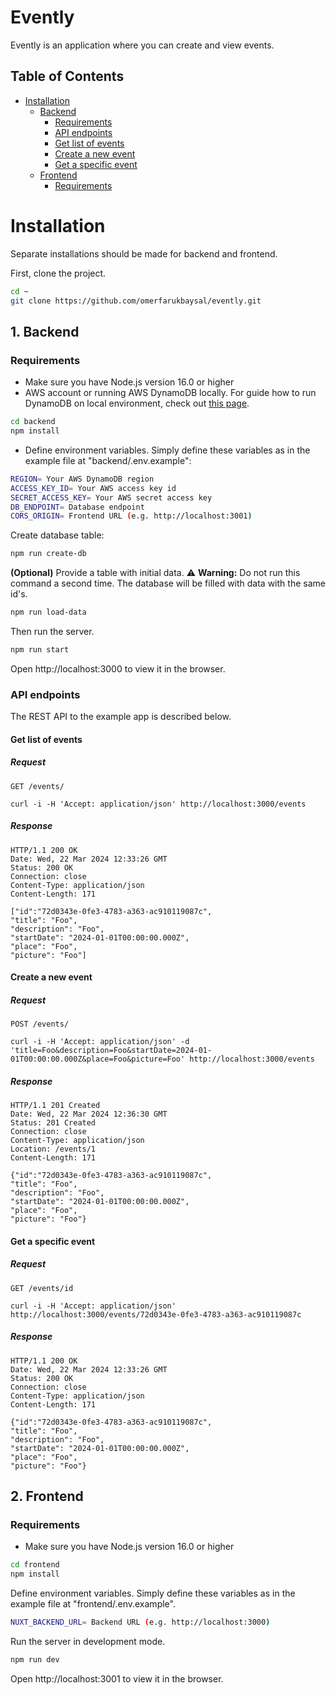 # Evently

Evently is an application where you can create and view events.

## Table of Contents

- [Installation](#installation)
  - [Backend](#1-backend)
    - [Requirements](#requirements)
    - [API endpoints](#api-endpoints)
    - [Get list of events](#get-list-of-events)
    - [Create a new event](#create-a-new-event)
    - [Get a specific event](#get-a-specific-event)
  - [Frontend](#2-frontend)
    - [Requirements](#frontend-requirements)

# Installation

Separate installations should be made for backend and frontend.

First, clone the project.

```bash
cd ~
git clone https://github.com/omerfarukbaysal/evently.git
```

## 1. Backend

### Requirements

- Make sure you have Node.js version 16.0 or higher
- AWS account or running AWS DynamoDB locally. For guide how to run DynamoDB on local environment, check out [this page](http://docs.aws.amazon.com/amazondynamodb/latest/developerguide/DynamoDBLocal.html).

```bash
cd backend
npm install
```

- Define environment variables. Simply define these variables as in the example file at "backend/.env.example":

```bash
REGION= Your AWS DynamoDB region
ACCESS_KEY_ID= Your AWS access key id
SECRET_ACCESS_KEY= Your AWS secret access key
DB_ENDPOINT= Database endpoint
CORS_ORIGIN= Frontend URL (e.g. http://localhost:3001)
```

Create database table:

```bash
npm run create-db
```

**(Optional)** Provide a table with initial data.
⚠️ **Warning:** Do not run this command a second time. The database will be filled with data with the same id's.

```bash
npm run load-data
```

Then run the server.

```bash
npm run start
```

Open http://localhost:3000 to view it in the browser.

### API endpoints

The REST API to the example app is described below.

#### Get list of events

##### Request

`GET /events/`

    curl -i -H 'Accept: application/json' http://localhost:3000/events

##### Response

    HTTP/1.1 200 OK
    Date: Wed, 22 Mar 2024 12:33:26 GMT
    Status: 200 OK
    Connection: close
    Content-Type: application/json
    Content-Length: 171

    ["id":"72d0343e-0fe3-4783-a363-ac910119087c",
    "title": "Foo",
    "description": "Foo",
    "startDate": "2024-01-01T00:00:00.000Z",
    "place": "Foo",
    "picture": "Foo"]

#### Create a new event

##### Request

`POST /events/`

    curl -i -H 'Accept: application/json' -d 'title=Foo&description=Foo&startDate=2024-01-01T00:00:00.000Z&place=Foo&picture=Foo' http://localhost:3000/events

##### Response

    HTTP/1.1 201 Created
    Date: Wed, 22 Mar 2024 12:36:30 GMT
    Status: 201 Created
    Connection: close
    Content-Type: application/json
    Location: /events/1
    Content-Length: 171

    {"id":"72d0343e-0fe3-4783-a363-ac910119087c",
    "title": "Foo",
    "description": "Foo",
    "startDate": "2024-01-01T00:00:00.000Z",
    "place": "Foo",
    "picture": "Foo"}

#### Get a specific event

##### Request

`GET /events/id`

    curl -i -H 'Accept: application/json' http://localhost:3000/events/72d0343e-0fe3-4783-a363-ac910119087c

##### Response

    HTTP/1.1 200 OK
    Date: Wed, 22 Mar 2024 12:33:26 GMT
    Status: 200 OK
    Connection: close
    Content-Type: application/json
    Content-Length: 171

    {"id":"72d0343e-0fe3-4783-a363-ac910119087c",
    "title": "Foo",
    "description": "Foo",
    "startDate": "2024-01-01T00:00:00.000Z",
    "place": "Foo",
    "picture": "Foo"}

## 2. Frontend

### Requirements

<a id="frontend-requirements"></a>

- Make sure you have Node.js version 16.0 or higher

```bash
cd frontend
npm install
```

Define environment variables. Simply define these variables as in the example file at "frontend/.env.example".

```bash
NUXT_BACKEND_URL= Backend URL (e.g. http://localhost:3000)
```

Run the server in development mode.

```bash
npm run dev
```

Open http://localhost:3001 to view it in the browser.

